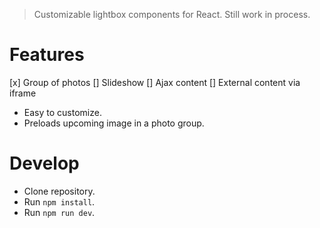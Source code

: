 > Customizable lightbox components for React. Still work in process.

# Features
[x] Group of photos
[] Slideshow
[] Ajax content
[] External content via iframe

- Easy to customize.
- Preloads upcoming image in a photo group.

# Develop
- Clone repository.
- Run `npm install`.
- Run `npm run dev`.